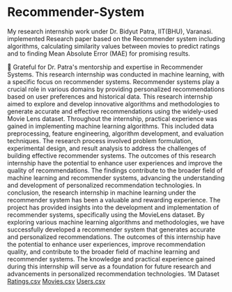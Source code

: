 # Recommender-System
My research internship work under Dr. Bidyut Patra, IIT(BHU), Varanasi.
implemented Research paper based on the Recommender system including algorithms, calculating similarity values between movies to predict ratings and to finding Mean Absolute Error (MAE) for promising results.

🙌 Grateful for Dr. Patra's mentorship and expertise in Recommender Systems.
This research internship was conducted in machine learning, with a specific focus on recommender systems. Recommender systems play a crucial role in various domains by providing personalized recommendations based on user preferences and historical data. This research internship aimed to explore and develop innovative algorithms and methodologies to generate accurate and effective recommendations using the widely-used Movie Lens dataset.
Throughout the internship, practical experience was gained in implementing machine learning algorithms. This included data preprocessing, feature engineering, algorithm development, and evaluation techniques. The research process involved problem formulation, experimental design, and result analysis to address the challenges of building effective recommender systems.
The outcomes of this research internship have the potential to enhance user experiences and improve the quality of recommendations. The findings contribute to the broader field of machine learning and recommender systems, advancing the understanding and development of personalized recommendation technologies.
In conclusion, the research internship in machine learning under the recommender system has been a valuable and rewarding experience. The project has provided insights into the development and implementation of recommender systems, specifically using the MovieLens dataset. By exploring various machine learning algorithms and methodologies, we have successfully developed a recommender system that generates accurate and personalized recommendations. The outcomes of this internship have the potential to enhance user experiences, improve recommendation quality, and contribute to the broader field of machine learning and recommender systems. The knowledge and practical experience gained during this internship will serve as a foundation for future research and advancements in personalized recommendation technologies.
1M Dataset 
[Ratings.csv](https://github.com/ANUPRIYA-TIWARI/Recommender-System/files/12300671/Ratings.csv)
[Movies.csv](https://github.com/ANUPRIYA-TIWARI/Recommender-System/files/12300676/Movies.csv)
[Users.csv](https://github.com/ANUPRIYA-TIWARI/Recommender-System/files/12300678/Users.csv)
